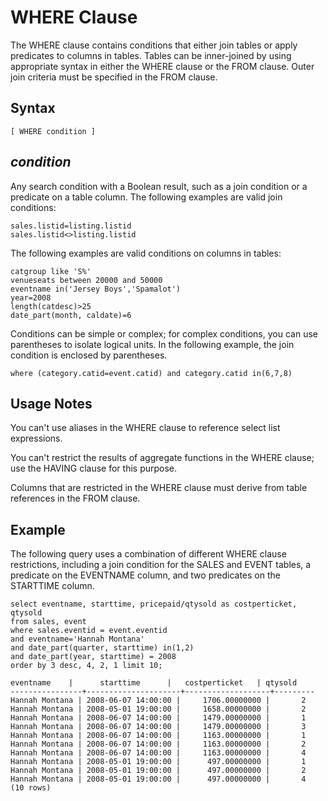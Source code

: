 # WHERE Clause<a name="r_WHERE_clause"></a>

The WHERE clause contains conditions that either join tables or apply predicates to columns in tables\. Tables can be inner\-joined by using appropriate syntax in either the WHERE clause or the FROM clause\. Outer join criteria must be specified in the FROM clause\. 

## Syntax<a name="r_WHERE_clause-synopsis"></a>

```
[ WHERE condition ]
```

## *condition*<a name="r_WHERE_clause-synopsis-condition"></a>

Any search condition with a Boolean result, such as a join condition or a predicate on a table column\. The following examples are valid join conditions: 

```
sales.listid=listing.listid
sales.listid<>listing.listid
```

The following examples are valid conditions on columns in tables: 

```
catgroup like 'S%'
venueseats between 20000 and 50000
eventname in('Jersey Boys','Spamalot')
year=2008
length(catdesc)>25
date_part(month, caldate)=6
```

Conditions can be simple or complex; for complex conditions, you can use parentheses to isolate logical units\. In the following example, the join condition is enclosed by parentheses\. 

```
where (category.catid=event.catid) and category.catid in(6,7,8)
```

## Usage Notes<a name="r_WHERE_clause_usage_notes"></a>

You can't use aliases in the WHERE clause to reference select list expressions\. 

You can't restrict the results of aggregate functions in the WHERE clause; use the HAVING clause for this purpose\. 

Columns that are restricted in the WHERE clause must derive from table references in the FROM clause\. 

## Example<a name="r_SELECT_synopsis-example"></a>

The following query uses a combination of different WHERE clause restrictions, including a join condition for the SALES and EVENT tables, a predicate on the EVENTNAME column, and two predicates on the STARTTIME column\. 

```
select eventname, starttime, pricepaid/qtysold as costperticket, qtysold
from sales, event
where sales.eventid = event.eventid
and eventname='Hannah Montana'
and date_part(quarter, starttime) in(1,2)
and date_part(year, starttime) = 2008
order by 3 desc, 4, 2, 1 limit 10;

eventname    |      starttime      |   costperticket   | qtysold
----------------+---------------------+-------------------+---------
Hannah Montana | 2008-06-07 14:00:00 |     1706.00000000 |       2
Hannah Montana | 2008-05-01 19:00:00 |     1658.00000000 |       2
Hannah Montana | 2008-06-07 14:00:00 |     1479.00000000 |       1
Hannah Montana | 2008-06-07 14:00:00 |     1479.00000000 |       3
Hannah Montana | 2008-06-07 14:00:00 |     1163.00000000 |       1
Hannah Montana | 2008-06-07 14:00:00 |     1163.00000000 |       2
Hannah Montana | 2008-06-07 14:00:00 |     1163.00000000 |       4
Hannah Montana | 2008-05-01 19:00:00 |      497.00000000 |       1
Hannah Montana | 2008-05-01 19:00:00 |      497.00000000 |       2
Hannah Montana | 2008-05-01 19:00:00 |      497.00000000 |       4
(10 rows)
```